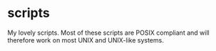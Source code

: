 # scripts

My lovely scripts. Most of these scripts are POSIX compliant and will therefore work on most UNIX and UNIX-like systems.
